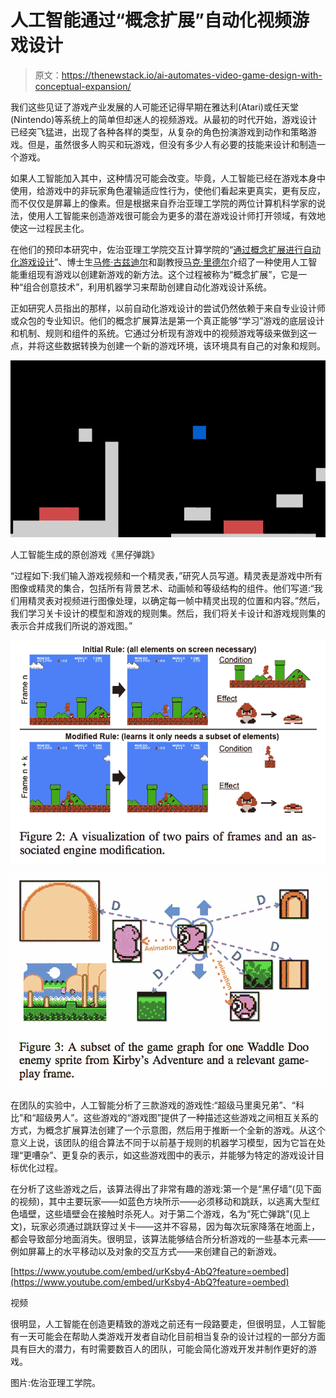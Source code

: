 # 人工智能通过“概念扩展”自动化视频游戏设计

> 原文：<https://thenewstack.io/ai-automates-video-game-design-with-conceptual-expansion/>

我们这些见证了游戏产业发展的人可能还记得早期在雅达利(Atari)或任天堂(Nintendo)等系统上的简单但却迷人的视频游戏。从最初的时代开始，游戏设计已经突飞猛进，出现了各种各样的类型，从复杂的角色扮演游戏到动作和策略游戏。但是，虽然很多人购买和玩游戏，但没有多少人有必要的技能来设计和制造一个游戏。

如果人工智能加入其中，这种情况可能会改变。毕竟，人工智能已经在游戏本身中使用，给游戏中的非玩家角色灌输适应性行为，使他们看起来更真实，更有反应，而不仅仅是屏幕上的像素。但是根据来自乔治亚理工学院的两位计算机科学家的说法，使用人工智能来创造游戏很可能会为更多的潜在游戏设计师打开领域，有效地使这一过程民主化。

在他们的预印本研究中，佐治亚理工学院交互计算学院的“[通过概念扩展进行自动化游戏设计](https://arxiv.org/pdf/1809.02232.pdf)”、博士生[马修·古兹迪尔](http://guzdial.com/)和副教授[马克·里德尔](https://www.cc.gatech.edu/people/mark-riedl)介绍了一种使用人工智能重组现有游戏以创建新游戏的新方法。这个过程被称为“概念扩展”，它是一种“组合创意技术”，利用机器学习来帮助创建自动化游戏设计系统。

正如研究人员指出的那样，以前自动化游戏设计的尝试仍然依赖于来自专业设计师或众包的专业知识。他们的概念扩展算法是第一个真正能够“学习”游戏的底层设计和机制、规则和组件的系统。它通过分析现有游戏中的视频游戏等级来做到这一点，并将这些数据转换为创建一个新的游戏环境，该环境具有自己的对象和规则。

![](img/1517e421a51a321d87264fda6d099bfb.png)

人工智能生成的原创游戏《黑仔弹跳》

“过程如下:我们输入游戏视频和一个精灵表，”研究人员写道。精灵表是游戏中所有图像或精灵的集合，包括所有背景艺术、动画帧和等级结构的组件。他们写道:“我们用精灵表对视频进行图像处理，以确定每一帧中精灵出现的位置和内容。”然后，我们学习关卡设计的模型和游戏的规则集。然后，我们将关卡设计和游戏规则集的表示合并成我们所说的游戏图。”

![](img/fdf6cc65a9a4b79b6bf6aa5d1ec8c9b8.png)

![](img/6be2c90a419c232d9cc62ecb5b1de68b.png)

在团队的实验中，人工智能分析了三款游戏的游戏性:“超级马里奥兄弟”、“科比”和“超级男人”。这些游戏的“游戏图”提供了一种描述这些游戏之间相互关系的方式，为概念扩展算法创建了一个示意图，然后用于推断一个全新的游戏。从这个意义上说，该团队的组合算法不同于以前基于规则的机器学习模型，因为它旨在处理“更嘈杂”、更复杂的表示，如这些游戏图中的表示，并能够为特定的游戏设计目标优化过程。

在分析了这些游戏之后，该算法得出了非常有趣的游戏:第一个是“黑仔墙”(见下面的视频)，其中主要玩家——如蓝色方块所示——必须移动和跳跃，以逃离大型红色墙壁，这些墙壁会在接触时杀死人。对于第二个游戏，名为“死亡弹跳”(见上文)，玩家必须通过跳跃穿过关卡——这并不容易，因为每次玩家降落在地面上，都会导致部分地面消失。很明显，该算法能够结合所分析游戏的一些基本元素——例如屏幕上的水平移动以及对象的交互方式——来创建自己的新游戏。

[https://www.youtube.com/embed/urKsby4-AbQ?feature=oembed](https://www.youtube.com/embed/urKsby4-AbQ?feature=oembed)

视频

很明显，人工智能在创造更精致的游戏之前还有一段路要走，但很明显，人工智能有一天可能会在帮助人类游戏开发者自动化目前相当复杂的设计过程的一部分方面具有巨大的潜力，有时需要数百人的团队，可能会简化游戏开发并制作更好的游戏。

图片:佐治亚理工学院。

<svg xmlns:xlink="http://www.w3.org/1999/xlink" viewBox="0 0 68 31" version="1.1"><title>Group</title> <desc>Created with Sketch.</desc></svg>